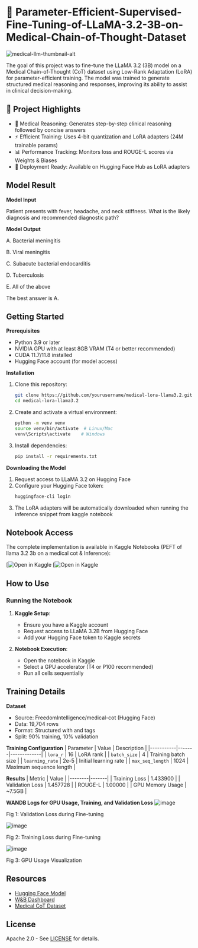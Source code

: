 # 🧠 Parameter-Efficient-Supervised-Fine-Tuning-of-LLaMA-3.2-3B-on-Medical-Chain-of-Thought-Dataset

![medical-llm-thumbnail-alt](https://github.com/user-attachments/assets/cdb96d17-e977-4ec7-a45d-4c28f8dd8345)

The goal of this project was to fine-tune the LLaMA 3.2 (3B) model on a Medical Chain-of-Thought (CoT) dataset using Low-Rank Adaptation (LoRA) for parameter-efficient training. The model was trained to generate structured medical reasoning and responses, improving its ability to assist in clinical decision-making.

## 🧪 Project Highlights

-  🏥 Medical Reasoning: Generates step-by-step clinical reasoning followed by concise answers
-  ⚡ Efficient Training: Uses 4-bit quantization and LoRA adapters (24M trainable params)
-  📊 Performance Tracking: Monitors loss and ROUGE-L scores via Weights & Biases
-  🚀 Deployment Ready: Available on Hugging Face Hub as LoRA adapters

## Model Result

**Model Input**

Patient presents with fever, headache, and neck stiffness. What is the likely diagnosis and recommended diagnostic path? 

**Model Output**

<think>
   
A. Bacterial meningitis

B. Viral meningitis

C. Subacute bacterial endocarditis

D. Tuberculosis

E. All of the above
   
</think>

<response>
   
The best answer is A.
   
</response>

## Getting Started

**Prerequisites**

- Python 3.9 or later
- NVIDIA GPU with at least 8GB VRAM (T4 or better recommended)
- CUDA 11.7/11.8 installed
- Hugging Face account (for model access)

**Installation**

1. Clone this repository:
   ```bash
   git clone https://github.com/yourusername/medical-lora-llama3.2.git
   cd medical-lora-llama3.2
2. Create and activate a virtual environment:
   ```bash
   python -m venv venv
   source venv/bin/activate  # Linux/Mac
   venv\Scripts\activate    # Windows
3. Install dependencies:
   ```bash
   pip install -r requirements.txt

**Downloading the Model**

1. Request access to LLaMA 3.2 on Hugging Face
2. Configure your Hugging Face token:
   ```bash
   huggingface-cli login
3. The LoRA adapters will be automatically downloaded when running the inference snippet from kaggle notebook

## Notebook Access

The complete implementation is available in Kaggle Notebooks (PEFT of llama 3.2 3b on a medical cot & Inference):

[![Open in Kaggle](https://www.kaggle.com/code/humaimaanwar/peft-of-llama-3-2-3b-on-a-medical-cot)
[![Open in Kaggle](https://www.kaggle.com/code/humaimaanwar/inference)

## How to Use

### Running the Notebook

1. **Kaggle Setup**:
   - Ensure you have a Kaggle account
   - Request access to LLaMA 3.2B from Hugging Face
   - Add your Hugging Face token to Kaggle secrets

2. **Notebook Execution**:
   - Open the notebook in Kaggle
   - Select a GPU accelerator (T4 or P100 recommended)
   - Run all cells sequentially

## Training Details

**Dataset**
- Source: FreedomIntelligence/medical-cot (Hugging Face)
- Data: 19,704 rows
- Format: Structured with <think> and <response> tags
- Split: 90% training, 10% validation

**Training Configuration**
| Parameter | Value | Description |
|-----------|-------|-------------|
| `lora_r` | 16 | LoRA rank |
| `batch_size` | 4 | Training batch size |
| `learning_rate` | 2e-5 | Initial learning rate |
| `max_seq_length` | 1024 | Maximum sequence length |

**Results**
| Metric | Value |
|--------|-------|
| Training Loss | 1.433900 |
| Validation Loss | 1.457728 |
| ROUGE-L | 1.00000 |
| GPU Memory Usage | ~7.5GB |

**WANDB Logs for GPU Usage, Training, and Validation Loss**
![image](https://github.com/user-attachments/assets/301294fb-95b9-4b4f-b8b5-c03d2a4828c2)

Fig 1: Validation Loss during Fine-tuning

![image](https://github.com/user-attachments/assets/b754a68e-0d25-4461-a77b-115f0d100e4b)

Fig 2: Training Loss during Fine-tuning

![image](https://github.com/user-attachments/assets/e6ef2591-0146-46c5-9b82-369437ecc4ce)

Fig 3: GPU Usage Visualization

## Resources

- [Hugging Face Model](https://huggingface.co/Hums003/PEFT_LlaMA_3.2_MCoT/tree/main)
- [W&B Dashboard](https://wandb.ai/humaima003-dhny-consultants/huggingface/runs/fgebciel?nw=nwuserhumaima003)
- [Medical CoT Dataset](https://huggingface.co/datasets/FreedomIntelligence/medical-cot)

## License

Apache 2.0 - See [LICENSE](LICENSE) for details.






